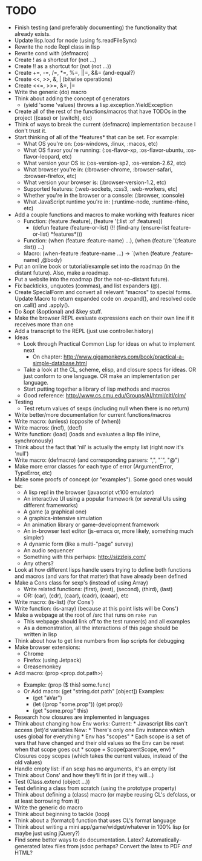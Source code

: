 # TODO

* Finish testing (and preferably documenting) the functionality that already exists.
* Update lisp.load for node (using fs.readFileSync)
* Rewrite the node Repl class in lisp
* Rewrite cond with (defmacro)
* Create ! as a shortcut for (not ...)
* Create !! as a shortcut for (not (not ...))
* Create +=, -=, /=, *=, %=, ||=, &&= (and-equal?)
* Create <<, >>, &, | (bitwise operations)
* Create <<=, >>=, &=, |=
* Write the generic (do) macro
* Think about adding the concept of generators
  * (yield 'some 'values) throws a lisp.exception.YieldException
* Create all of the rest of the functions/macros that have TODOs in the project ((case) or (switch), etc)
* Think of ways to break the current (defmacro) implementation because I don't trust it.
* Start thinking of all of the \*features* that can be set. For example:
  * What OS you're on: (:os-windows, :linux, :macos, etc)
  * What OS flavor you're running: (:os-flavor-xp, :os-flavor-ubuntu, :os-flavor-leopard, etc)
  * What version your OS is: (:os-version-sp2, :os-version-2.62, etc)
  * What browser you're in: (:browser-chrome, :browser-safari, :browser-firefox, etc)
  * What version your browser is: (:browser-version-1.2, etc)
  * Supported features: (:web-sockets, :css3, :web-workers, etc)
  * Whether you're in the browser or a console: (:browser, :console)
  * What JavaScript runtime you're in: (:runtime-node, :runtime-rhino, etc)
* Add a couple functions and macros to make working with features nicer
  * Function: (feature :feature), (feature '(:list :of :features))
    * (defun feature (feature-or-list)
        (!! (find-any (ensure-list feature-or-list) \*features*)))
  * Function: (when (feature :feature-name) ...), (when (feature '(:feature :list)) ...)
  * Macro: (when-feature :feature-name ...) -> `(when (feature ,feature-name) ,@body)
* Put an online book or tutorial/example set into the roadmap (in the distant future). Also, make a roadmap.
* Put a website into the roadmap (for the not-so-distant future).
* Fix backticks, unquotes (commas), and list expanders (@).
* Create SpecialForm and convert all relevant "macros" to special forms. Update Macro to return expanded code on .expand(), and resolved code on .call() and .apply().
* Do &opt (&optional) and &key stuff.
* Make the browser REPL evaluate expressions each on their own line if it receives more than one
* Add a transcript to the REPL (just use controller.history)
* Ideas
    * Look through Practical Common Lisp for ideas on what to implement next
        * On chapter: http://www.gigamonkeys.com/book/practical-a-simple-database.html
    * Take a look at the CL, scheme, elisp, and closure specs for ideas. OR just conform to one language. OR make an implementation per language.
	* Start putting together a library of lisp methods and macros
	* Good reference: http://www.cs.cmu.edu/Groups/AI/html/cltl/clm/
* Testing
	* Test return values of sexps (including null when there is no return)
* Write better/more documentation for current functions/macros
* Write macro: (unless) (opposite of (when))
* Write macros: (incf), (decf)
* Write function: (load) (loads and evaluates a lisp file inline, synchronously)
* Think about the fact that 'nil' is actually the empty list (right now it's 'null')
* Write macro: (defmacro) (and corresponding parsers: ",", "`", "@")
* Make more error classes for each type of error (ArgumentError, TypeError, etc)
* Make some proofs of concept (or "examples"). Some good ones would be:
	* A lisp repl in the browser (javascript vt100 emulator)
	* An interactive UI using a popular framework (or several UIs using different frameworks)
	* A game (a graphical one)
	* A graphics-intensive simulation
	* An animation library or game-development framework
	* An in-browser text editor (js-emacs or, more likely, something much simpler)
	* A dynamic form (like a multi-"page" survey)
	* An audio sequencer
	* Something with this perhaps: http://sizzlejs.com/
	* Any others?
* Look at how different lisps handle users trying to define both functions and macros (and vars for that matter) that have already been defined
* Make a Cons class for sexp's (instead of using Array)
	* Write related functions: (first), (rest), (second), (third), (last)
	* OR: (car), (cdr), (caar), (cadr), (caaar), etc
* Write macro: (is-list) (for Cons')
* Write function: (is-array) (because at this point lists will be Cons')
* Make a webpage at the root of /src that runs on `rake run`
	* This webpage should link off to the test runner(s) and all examples
	* As a demonstration, all the interactions of this page should be written in lisp
* Think about how to get line numbers from lisp scripts for debugging
* Make browser extensions:
	* Chrome
	* Firefox (using Jetpack)
	* Greasemonkey
* Add macro: (prop <object> <prop.dot.path>)
	* Example: (prop ($ this) some.func)
	* Or Add macro: (get "string.dot.path" [object])
	  Examples:
		- (get "aVar")
		- (let ((prop "some.prop"))
			(get prop))
		- (get "some.prop" this)
* Research how closures are implemented in languages
* Think about changing how Env works:
	Current:
		* Javascript libs can't access (let)'d variables
	New:
		* There's only one Env instance which uses global for everything
		* Env has "scopes"
			* Each scope is a set of vars that have changed and their old values so the Env can be reset when that scope goes out
		* scope = Scope(parentScope, env)
		* Closures copy scopes (which takes the current values, instead of the old values)
* Handle empty list: if an sexp has no arguments, it's an empty list
* Think about Cons' and how they'll fit in (or if they will...)
* Test (Class.extend (object ...))
* Test defining a class from scratch (using the prototype property)
* Think about defining a (class) macro (or maybe reusing CL's defclass, or at least borrowing from it)
* Write the generic do macro
* Think about beginning to tackle (loop)
* Think about a (formatcl) function that uses CL's format language
* Think about writing a mini app/game/widget/whatever in 100% lisp (or maybe just using jQuery?)
* Find some better ways to do documentation. Latex? Automatically-generated latex files from jsdoc perhaps? Convert the latex to PDF _and_ HTML?
